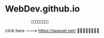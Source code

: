 # WebDev.github.io
                🔻🔻🔻🔻🔻🔻🔻🔻
click here ---> https://wassel.net/ 
                🔺🔺🔺🔻🔻🔻🔺🔺
